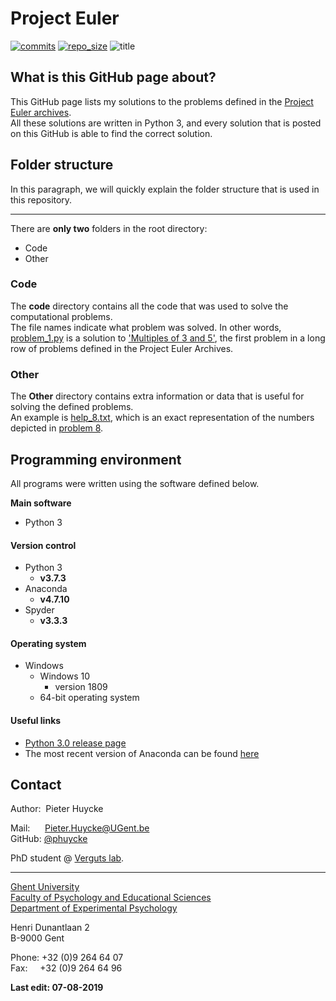 
# Project Euler

[![commits](https://img.shields.io/github/last-commit/phuycke/Project-Euler)](https://img.shields.io/github/last-commit/phuycke/Project-Euler)
[![repo_size](https://img.shields.io/github/repo-size/phuycke/Project-Euler)](https://img.shields.io/github/repo-size/phuycke/Project-Euler)
![title](https://projecteuler.net/profile/flyinthelotion.png)

## What is this GitHub page about?   

This GitHub page lists my solutions to the problems defined in the [Project Euler archives][archives].   
All these solutions are written in Python 3, and every solution that is posted on this GitHub is able to find the correct solution.

[archives]: https://projecteuler.net/archives

## Folder structure

In this paragraph, we will quickly explain the folder structure that is used in this repository.

---

There are **only two** folders in the root directory:

- Code
- Other

### Code

The **code** directory contains all the code that was used to solve the computational problems.   
The file names indicate what problem was solved.
In other words, [problem_1.py][prob_1_git] is a solution to ['Multiples of 3 and 5'][prob_1_euler], the first problem in a long row of problems defined in the Project Euler Archives.

[prob_1_git]: https://github.com/phuycke/Project-Euler/blob/master/Code/problem_01.py
[prob_1_euler]: https://projecteuler.net/problem=1

### Other

The **Other** directory contains extra information or data that is useful for solving the defined problems.   
An example is [help_8.txt][help_8_git], which is an exact representation of the numbers depicted in [problem 8][prob_8_euler].

[help_8_git]: https://github.com/phuycke/Project-Euler/blob/master/help_files/help_08.txt
[prob_8_euler]: https://projecteuler.net/problem=8

## Programming environment   

All programs were written using the software defined below.

**Main software**

- Python 3
    
#### Version control

- Python 3
    - **v3.7.3**
- Anaconda
    - **v4.7.10**
- Spyder
    - **v3.3.3**

#### Operating system

- Windows
    - Windows 10
        - version 1809
    - 64-bit operating system

#### Useful links

- [Python 3.0 release page][py3]
- The most recent version of Anaconda can be found [here][anaconda]

[py3]: https://www.python.org/download/releases/3.0/
[anaconda]: https://www.anaconda.com/distribution/

## Contact

Author: &nbsp;Pieter Huycke  

Mail: &nbsp;&nbsp;&nbsp;&nbsp;&nbsp;[Pieter.Huycke@UGent.be](mailto:Pieter.Huycke@UGent.be)  
GitHub: [@phuycke][GitHub]

[GitHub]: https://github.com/phuycke

PhD student @ [Verguts lab][Labsite].  

[Labsite]: https://cogcomneurosci.com/

---

[Ghent University][UGent]   
[Faculty of Psychology and Educational Sciences][Faculty]  
[Department of Experimental Psychology][Department]  

[UGent]:      https://www.ugent.be/en
[Faculty]:    https://www.ugent.be/pp/en
[Department]: https://www.ugent.be/pp/experimentele-psychologie/en/research

Henri Dunantlaan 2  
B-9000 Gent  

Phone: +32 (0)9 264 64 07  
Fax: &nbsp;&nbsp;&nbsp;&nbsp;+32 (0)9 264 64 96 

**Last edit: 07-08-2019**
